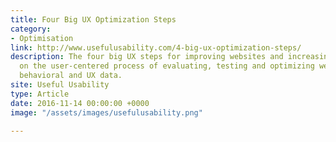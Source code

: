 ```yaml
---
title: Four Big UX Optimization Steps
category:
- Optimisation
link: http://www.usefulusability.com/4-big-ux-optimization-steps/
description: The four big UX steps for improving websites and increasing conversion rely
  on the user-centered process of evaluating, testing and optimizing websites using
  behavioral and UX data.
site: Useful Usability
type: Article
date: 2016-11-14 00:00:00 +0000
image: "/assets/images/usefulusability.png"

---
```

